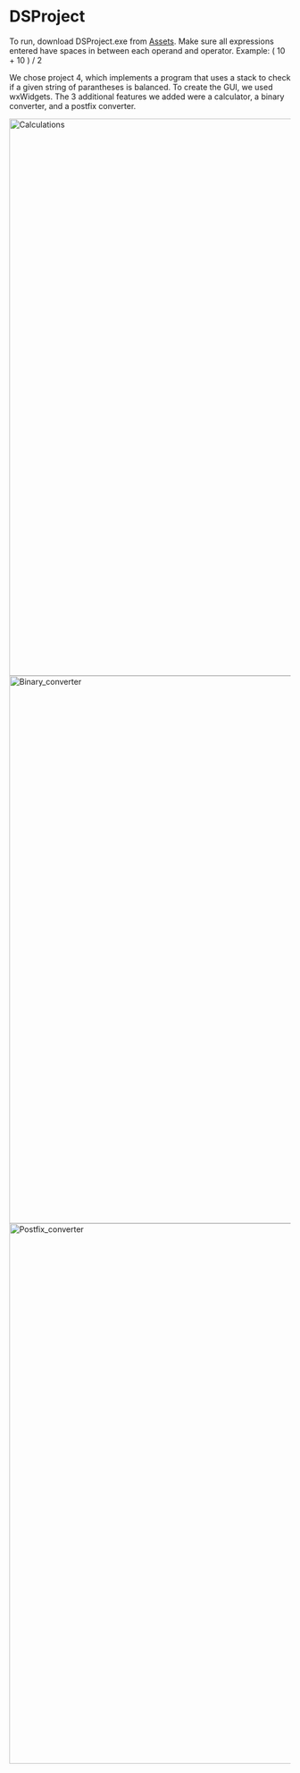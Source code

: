 # DSProject

To run, download DSProject.exe from [Assets](https://github.com/lisal00/DSProject/releases/tag/bobby).
Make sure all expressions entered have spaces in between each operand and operator. Example: ( 10 + 10 ) / 2

We chose project 4, which implements a program that uses a stack to check if a given string of parantheses is balanced. To create the GUI, we used wxWidgets. The 3 additional features we added were a calculator, a binary converter, and a postfix converter.

<img width="997" alt="Calculations" src="https://github.com/lisal00/DSProject/assets/71297716/70caf09b-7986-4187-a7fb-57fa056af922">
<img width="980" alt="Binary_converter" src="https://github.com/lisal00/DSProject/assets/71297716/6d4ea724-9de3-4e4e-bae1-f488a8b4b761">
<img width="967" alt="Postfix_converter" src="https://github.com/lisal00/DSProject/assets/71297716/8da713b5-b0c4-4ca9-bb7c-7e3df6dabf29">
